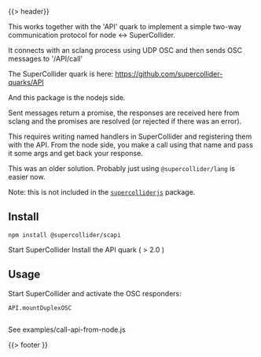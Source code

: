 {{> header}}

This works together with the 'API' quark to implement a simple two-way communication protocol for node <-> SuperCollider.

It connects with an sclang process using UDP OSC and then sends OSC messages to '/API/call'

The SuperCollider quark is here:
https://github.com/supercollider-quarks/API

And this package is the nodejs side.

Sent messages return a promise, the responses are received here from sclang and the promises are resolved (or rejected if there was an error).

This requires writing named handlers in SuperCollider and registering them with the API. From the node side, you make a call using that name and pass it some args and get back your response.

This was an older solution. Probably just using `@supercollider/lang` is easier now.

Note: this is not included in the [`supercolliderjs`](https://npmjs.org/package/supercolliderjs) package.

## Install

```shell
npm install @supercollider/scapi
```

Start SuperCollider
Install the API quark ( > 2.0 )

## Usage

Start SuperCollider and activate the OSC responders:

```supercollider
API.mountDuplexOSC
```

```js


```

See examples/call-api-from-node.js

{{> footer }}